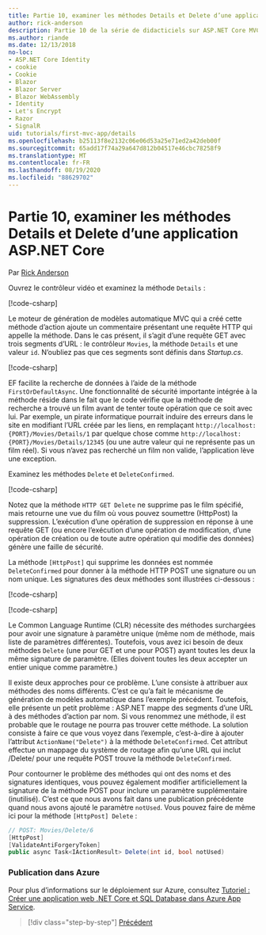 ```yaml
---
title: Partie 10, examiner les méthodes Details et Delete d’une application ASP.NET Core
author: rick-anderson
description: Partie 10 de la série de didacticiels sur ASP.NET Core MVC.
ms.author: riande
ms.date: 12/13/2018
no-loc:
- ASP.NET Core Identity
- cookie
- Cookie
- Blazor
- Blazor Server
- Blazor WebAssembly
- Identity
- Let's Encrypt
- Razor
- SignalR
uid: tutorials/first-mvc-app/details
ms.openlocfilehash: b25113f8e2132c06e06d53a25e71ed2a42deb00f
ms.sourcegitcommit: 65add17f74a29a647d812b04517e46cbc78258f9
ms.translationtype: MT
ms.contentlocale: fr-FR
ms.lasthandoff: 08/19/2020
ms.locfileid: "88629702"
---
```

# <a name="part-10-examine-the-details-and-delete-methods-of-an-aspnet-core-app"></a>Partie 10, examiner les méthodes Details et Delete d’une application ASP.NET Core

Par [Rick Anderson](https://twitter.com/RickAndMSFT)

Ouvrez le contrôleur vidéo et examinez la méthode `Details` :

[!code-csharp[](start-mvc/sample/MvcMovie22/Controllers/MoviesController.cs?name=snippet_details)]

Le moteur de génération de modèles automatique MVC qui a créé cette méthode d’action ajoute un commentaire présentant une requête HTTP qui appelle la méthode. Dans le cas présent, il s’agit d’une requête GET avec trois segments d’URL : le contrôleur `Movies`, la méthode `Details` et une valeur `id`. N’oubliez pas que ces segments sont définis dans *Startup.cs*.

[!code-csharp[](start-mvc/sample/MvcMovie3/Startup.cs?highlight=5&name=snippet_1)]

EF facilite la recherche de données à l’aide de la méthode `FirstOrDefaultAsync`. Une fonctionnalité de sécurité importante intégrée à la méthode réside dans le fait que le code vérifie que la méthode de recherche a trouvé un film avant de tenter toute opération que ce soit avec lui. Par exemple, un pirate informatique pourrait induire des erreurs dans le site en modifiant l’URL créée par les liens, en remplaçant `http://localhost:{PORT}/Movies/Details/1` par quelque chose comme `http://localhost:{PORT}/Movies/Details/12345` (ou une autre valeur qui ne représente pas un film réel). Si vous n’avez pas recherché un film non valide, l’application lève une exception.

Examinez les méthodes `Delete` et `DeleteConfirmed`.

[!code-csharp[](start-mvc/sample/MvcMovie22/Controllers/MoviesController.cs?name=snippet_delete)]

Notez que la méthode `HTTP GET Delete` ne supprime pas le film spécifié, mais retourne une vue du film où vous pouvez soumettre (HttpPost) la suppression. L’exécution d’une opération de suppression en réponse à une requête GET (ou encore l’exécution d’une opération de modification, d’une opération de création ou de toute autre opération qui modifie des données) génère une faille de sécurité.

La méthode `[HttpPost]` qui supprime les données est nommée `DeleteConfirmed` pour donner à la méthode HTTP POST une signature ou un nom unique. Les signatures des deux méthodes sont illustrées ci-dessous :

[!code-csharp[](start-mvc/sample/MvcMovie/Controllers/MoviesController.cs?name=snippet_delete2)]

[!code-csharp[](start-mvc/sample/MvcMovie/Controllers/MoviesController.cs?name=snippet_delete3)]

Le Common Language Runtime (CLR) nécessite des méthodes surchargées pour avoir une signature à paramètre unique (même nom de méthode, mais liste de paramètres différentes). Toutefois, vous avez ici besoin de deux méthodes `Delete` (une pour GET et une pour POST) ayant toutes les deux la même signature de paramètre. (Elles doivent toutes les deux accepter un entier unique comme paramètre.)

Il existe deux approches pour ce problème. L’une consiste à attribuer aux méthodes des noms différents. C’est ce qu’a fait le mécanisme de génération de modèles automatique dans l’exemple précédent. Toutefois, elle présente un petit problème : ASP.NET mappe des segments d’une URL à des méthodes d’action par nom. Si vous renommez une méthode, il est probable que le routage ne pourra pas trouver cette méthode. La solution consiste à faire ce que vous voyez dans l’exemple, c’est-à-dire à ajouter l’attribut `ActionName("Delete")` à la méthode `DeleteConfirmed`. Cet attribut effectue un mappage du système de routage afin qu’une URL qui inclut /Delete/ pour une requête POST trouve la méthode `DeleteConfirmed`.

Pour contourner le problème des méthodes qui ont des noms et des signatures identiques, vous pouvez également modifier artificiellement la signature de la méthode POST pour inclure un paramètre supplémentaire (inutilisé). C’est ce que nous avons fait dans une publication précédente quand nous avons ajouté le paramètre `notUsed`. Vous pouvez faire de même ici pour la méthode `[HttpPost] Delete` :

```csharp
// POST: Movies/Delete/6
[HttpPost]
[ValidateAntiForgeryToken]
public async Task<IActionResult> Delete(int id, bool notUsed)
```

### <a name="publish-to-azure"></a>Publication dans Azure

Pour plus d’informations sur le déploiement sur Azure, consultez [Tutoriel : Créer une application web .NET Core et SQL Database dans Azure App Service](/azure/app-service/app-service-web-tutorial-dotnetcore-sqldb).

> [!div class="step-by-step"]
> [Précédent](validation.md)
